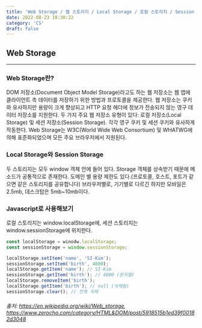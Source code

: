 ```yaml
---
title: 'Web Storage / 웹 스토리지 / Local Storage / 로컬 스토리지 / Session Storage / 세션 스토리지'
date: 2022-08-23 18:30:22
category: 'CS'
draft: false
---
```


## Web Storage
---
### Web Storage란?
DOM 저장소(Document Object Model Storage)라고도 하는 웹 저장소는 웹 앱에 클라이언트 측 데이터를 저장하기 위한 방법과 프로토콜을 제공한다. 
웹 저장소는 쿠키와 유사하지만 용량이 크게 향상되고 HTTP 요청 헤더에 정보가 전송되지 않는 영구 데이터 저장소를 지원한다. 
두 가지 주요 웹 저장소 유형이 있다: 로컬 저장소(Local Storage) 및 세션 저장소(Session Storage). 
각각 영구 쿠키 및 세션 쿠키와 유사하게 작동한다. 
Web Storage는 W3C(World Wide Web Consortium) 및 WHATWG에 의해 표준화되었으며 모든 주요 브라우저에서 지원된다.

### Local Storage와 Session Storage
두 스토리지는 모두 window 객체 안에 들어 있다. 
Storage 객체를 상속받기 때문에 메소드가 공통적으로 존재한다. 
도메인 별 용량 제한도 있다.(프로토콜, 호스트, 포트가 같으면 같은 스토리지를 공유합니다) 
브라우저별로, 기기별로 다르긴 하지만 모바일은 2.5mb, 데스크탑은 5mb~10mb이다. 


### Javascript로 사용해보기
로컬 스토리지는 window.localStorage에, 세션 스토리지는 window.sessionStorage에 위치한다.

```js
const localStorage = winodw.localStorage;
const sessionStorage = window.sessionStorage;

localStorage.setItem('name', 'SI-Kim');
sessionStorage.setItem('birth', 4000);
localStorage.getItem('name'); // SI-Kim
sessionStorage.getItem('birth'); // 4000 (문자열)
localStorage.removeItem('birth');
localStorage.getItem('birth'); // null (삭제됨)
sessionStorage.clear(); // 전체 삭제
```


###### 출처: https://en.wikipedia.org/wiki/Web_storage, https://www.zerocho.com/category/HTML&DOM/post/5918515b1ed39f00182d3048